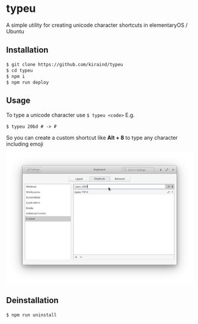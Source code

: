 # typeu
A simple utility for creating unicode character shortcuts in elementaryOS / Ubuntu

## Installation
```
$ git clone https://github.com/kiraind/typeu
$ cd typeu
$ npm i
$ npm run deploy
```

## Usage
To type a unicode character use `$ typeu <code>` E.g.

```
$ typeu 20bd # -> ₽
```

So you can create a custom shortcut like **Alt + 8** to type any character including emoji

![Screenshot of keyboard setting](screenshot.png)

## Deinstallation
```
$ npm run uninstall
```
